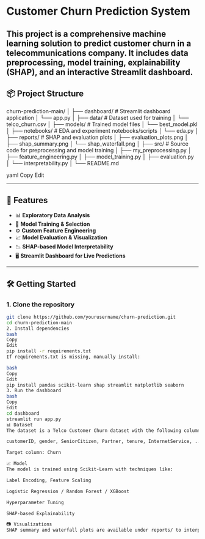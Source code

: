 # Customer Churn Prediction System

This project is a comprehensive machine learning solution to predict customer churn in a telecommunications company. It includes data preprocessing, model training, explainability (SHAP), and an interactive Streamlit dashboard.
---
## 📦 Project Structure

churn-prediction-main/
│
├── dashboard/ # Streamlit dashboard application
│ └── app.py
│
├── data/ # Dataset used for training
│ └── telco_churn.csv
│
├── models/ # Trained model files
│ └── best_model.pkl
│
├── notebooks/ # EDA and experiment notebooks/scripts
│ └── eda.py
│
├── reports/ # SHAP and evaluation plots
│ ├── evaluation_plots.png
│ ├── shap_summary.png
│ └── shap_waterfall.png
│
├── src/ # Source code for preprocessing and model training
│ ├── my_preprocessing.py
│ ├── feature_engineering.py
│ ├── model_training.py
│ ├── evaluation.py
│ └── interpretability.py
│
└── README.md

yaml
Copy
Edit

---

## 🚀 Features

- 📊 **Exploratory Data Analysis**
- 🧠 **Model Training & Selection**
- ⚙️ **Custom Feature Engineering**
- 📈 **Model Evaluation & Visualization**
- 📉 **SHAP-based Model Interpretability**
- 🖥️ **Streamlit Dashboard for Live Predictions**

---

## 🛠️ Getting Started

### 1. Clone the repository

```bash
git clone https://github.com/yourusername/churn-prediction.git
cd churn-prediction-main
2. Install dependencies
bash
Copy
Edit
pip install -r requirements.txt
If requirements.txt is missing, manually install:

bash
Copy
Edit
pip install pandas scikit-learn shap streamlit matplotlib seaborn
3. Run the dashboard
bash
Copy
Edit
cd dashboard
streamlit run app.py
📊 Dataset
The dataset is a Telco Customer Churn dataset with the following columns:

customerID, gender, SeniorCitizen, Partner, tenure, InternetService, ...

Target column: Churn

📈 Model
The model is trained using Scikit-Learn with techniques like:

Label Encoding, Feature Scaling

Logistic Regression / Random Forest / XGBoost

Hyperparameter Tuning

SHAP-based Explainability

📷 Visualizations
SHAP summary and waterfall plots are available under reports/ to interpret model decisions.
